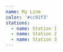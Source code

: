 ```yaml
---
name: My Line
color: '#cc91f3'
stations:
  - name: Station 1
  - name: Station 2
  - name: Station 3
---
```

